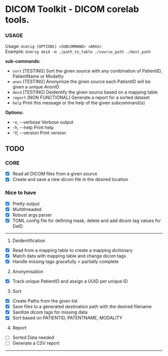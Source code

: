 # DICOM Toolkit - DICOM corelab tools.

### USAGE
Usage: `dcmrig [OPTIONS] <SUBCOMMAND> <ARGS>`\
Example: `dcmrig deid -m ./path_to_table ./source_path ./dest_path`

**sub-commands:**
- `sort`    [TESTING] Sort the given source with any combination of PatientID, PatientName or Modality
- `anon`    [TESTING] Anonymize the given source each PatientID will be given a unique AnonID
- `deid`    [TESTING] Deidentify the given source based on a mapping table
- `report`  [NON FUNCTIONAL] Generate a report for a sorted dataset
- `help`    Print this message or the help of the given subcommand(s)

**Options:**
- -v, --verbose  Verbose output
- -h, --help     Print help
- -V, --version  Print version

## TODO
### CORE
- [x] Read all DICOM files from a given source
- [x] Create and save a new dicom file in the desired location
### Nice to have
- [x] Pretty output
- [x] Multithreaded
- [x] Robust args parser
- [x] TOML config file for defining mask, delete and add dicom tag values for DeID

---
1. Deidentification
- [x] Read from a mapping table to create a mapping dictionary
- [x] Match data with mapping table and change dicom tags
- [x] Handle missing tags gracefully > partially complete

2. Anonymisation
- [x] Track unique PatientID and assign a UUID per unique ID

3. Sort
- [x] Create Paths from the given list
- [x] Save files to a generated destination path with the desired filename
- [x] Sanitize dicom tags for missing data
- [x] Sort based on PATIENTID, PATENTNAME, MODALITY

4. Report
- [ ] Sorted Data needed
- [ ] Generate a CSV report
---